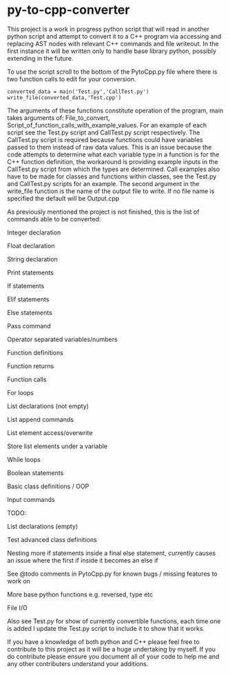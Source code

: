 # py-to-cpp-converter

This project is a work in progress python script that will read in another python script and attempt to convert it to a C++ program via accessing and replacing AST nodes with relevant C++ commands and file writeout. In the first instance it will be written only to handle base library python, possibly extending in the future.

To use the script scroll to the bottom of the PytoCpp.py file where there is two function calls to edit for your conversion.

```
converted_data = main('Test.py','CallTest.py')
write_file(converted_data,'Test.cpp')
```

The arguments of these functions constitute operation of the program, main takes arguments of: File_to_convert, Script_of_function_calls_with_example_values. For an example of each script see the Test.py script and CallTest.py script respectively. The CallTest.py script is required because functions could have variables passed to them instead of raw data values. This is an issue because the code attempts to determine what each variable type in a function is for the C++ function definition, the workaround is providing example inputs in the CallTest.py script from which the types are determined. Call examples also have to be made for classes and functions within classes, see the Test.py and CallTest.py scripts for an example. The second argument in the write_file function is the name of the output file to write. If no file name is specified the default will be Output.cpp

As previously mentioned the project is not finished, this is the list of commands able to be converted:

Integer declaration

Float declaration

String declaration

Print statements

If statements

Elif statements

Else statements

Pass command

Operator separated variables/numbers

Function definitions

Function returns

Function calls

For loops

List declarations (not empty)

List append commands

List element access/overwrite

Store list elements under a variable

While loops

Boolean statements

Basic class definitions / OOP

Input commands

TODO:

List declarations (empty)

Test advanced class definitions

Nesting more if statements inside a final else statement, currently causes an issue where the first if inside it becomes an else if

See @todo comments in PytoCpp.py for known bugs / missing features to work on

More base python functions e.g. reversed, type etc

File I/O

Also see Test.py for show of currently convertible functions, each time one is added I update the Test.py script to include it to show that it works.

If you have a knowledge of both python and C++ please feel free to contribute to this project as it will be a huge undertaking by myself. If you do contribute please ensure you document all of your code to help me and any other contributers understand your additions.
